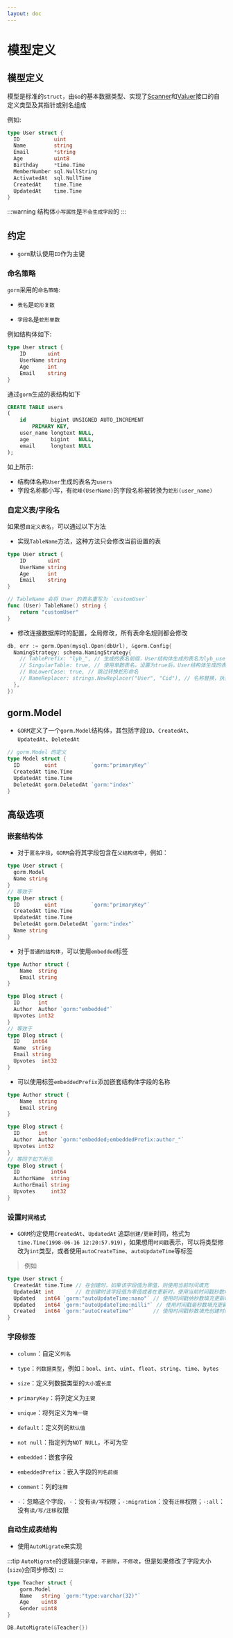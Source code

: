 ```yaml
---
layout: doc
---
```


# 模型定义

## 模型定义
模型是标准的`struct`，由`Go`的基本数据类型、实现了[Scanner](https://pkg.go.dev/database/sql#Scanner)和[Valuer](https://pkg.go.dev/database/sql/driver#Valuer)接口的自定义类型及其指针或别名组成

例如:

```Go
type User struct {
  ID           uint
  Name         string
  Email        *string
  Age          uint8
  Birthday     *time.Time
  MemberNumber sql.NullString
  ActivatedAt  sql.NullTime
  CreatedAt    time.Time
  UpdatedAt    time.Time
}
```

:::warning
结构体`小写属性`是`不会生成字段`的
:::

## 约定 

- `gorm`默认使用`ID`作为主键

### 命名策略

`gorm`采用的`命名策略`:

- `表名`是`蛇形复数`

- `字段名`是`蛇形单数`

例如结构体如下:
```Go
type User struct {
	ID       uint
	UserName string 
	Age      int
	Email    string
}
```
通过`gorm`生成的表结构如下

```sql
CREATE TABLE users
(
    id        bigint UNSIGNED AUTO_INCREMENT
        PRIMARY KEY,
    user_name longtext NULL,
    age       bigint   NULL,
    email     longtext NULL
);
```

如上所示:

- 结构体名称`User`生成的表名为`users`
- 字段名称都小写，有`驼峰(UserName)`的字段名称被转换为`蛇形(user_name)`

### 自定义表/字段名

如果想`自定义表名`，可以通过以下方法

- 实现`TableName`方法，这种方法只会修改当前设置的表

```Go
type User struct {
	ID       uint
	UserName string 
	Age      int   
	Email    string 
}

// TableName 会将 User 的表名重写为 `customUser`
func (User) TableName() string {
	return "customUser"
}
```

- 修改连接数据库时的配置，全局修改，所有表命名规则都会修改

```Go
db, err := gorm.Open(mysql.Open(dbUrl), &gorm.Config{
  NamingStrategy: schema.NamingStrategy{
    // TablePrefix: "lyb_", // 生成的表名前缀，User结构体生成的表名为lyb_users
    // SingularTable: true, // 使用单数表名，设置为true后，User结构体生成的表名为user，而不是users
    // NoLowerCase: true, // 跳过转换蛇形命名
    // NameReplacer: strings.NewReplacer("User", "Cid"), // 名称替换，执行gorm名称替换策略之前，将User替换为Cid  
  },
})
```

## gorm.Model

- `GORM`定义了一个`gorm.Model`结构体，其包括字段`ID`、`CreatedAt`、`UpdatedAt`、`DeletedAt`

```Go
// gorm.Model 的定义
type Model struct {
  ID        uint           `gorm:"primaryKey"`
  CreatedAt time.Time
  UpdatedAt time.Time
  DeletedAt gorm.DeletedAt `gorm:"index"`
}
```

## 高级选项

### 嵌套结构体

- 对于`匿名字段`，`GORM`会将其字段包含在`父结构体`中，例如：

```Go
type User struct {
  gorm.Model
  Name string
}
// 等效于
type User struct {
  ID        uint           `gorm:"primaryKey"`
  CreatedAt time.Time
  UpdatedAt time.Time
  DeletedAt gorm.DeletedAt `gorm:"index"`
  Name string
}
```

- 对于`普通的结构体`，可以使用`embedded`标签

```Go
type Author struct {
    Name  string
    Email string
}

type Blog struct {
  ID      int
  Author  Author `gorm:"embedded"`
  Upvotes int32
}
// 等效于
type Blog struct {
  ID    int64
  Name  string
  Email string
  Upvotes  int32
}
```

- 可以使用标签`embeddedPrefix`添加嵌套结构体字段的名称

```Go
type Author struct {
    Name  string
    Email string
}

type Blog struct {
  ID      int
  Author  Author `gorm:"embedded;embeddedPrefix:author_"`
  Upvotes int32
}
// 等同于如下所示
type Blog struct {
  ID          int64
  AuthorName  string
  AuthorEmail string
  Upvotes     int32
}

```

### 设置`时间格式`

- `GORM`约定使用`CreatedAt`、`UpdatedAt` 追踪`创建/更新`时间，格式为`time.Time(1998-06-16 12:20:57.919)`，如果想用`时间戳`表示，可以将类型修改为`int`类型，或者使用`autoCreateTime`、`autoUpdateTime`等标签

> 例如

```Go
type User struct {
  CreatedAt time.Time // 在创建时，如果该字段值为零值，则使用当前时间填充
  UpdatedAt int       // 在创建时该字段值为零值或者在更新时，使用当前时间戳秒数填充
  Updated   int64 `gorm:"autoUpdateTime:nano"` // 使用时间戳纳秒数填充更新时间
  Updated   int64 `gorm:"autoUpdateTime:milli"` // 使用时间戳毫秒数填充更新时间
  Created   int64 `gorm:"autoCreateTime"`      // 使用时间戳秒数填充创建时间
}
```

### 字段标签

- `column`：自定义`列名`

- `type`：`列数据类型`，例如：`bool`、`int`、`uint`、`float`、`string`、`time`、`bytes`
- `size`：定义列数据类型的`大小`或`长度`
- `primaryKey`：将列定义为`主键`
- `unique`：将列定义为`唯一键`
- `default`：定义列的`默认值`
- `not null`：指定列为`NOT NULL`，不可为空
- `embedded`：嵌套字段
- `embeddedPrefix`：嵌入字段的`列名前缀`
- `comment`：列的`注释`
- `-`：忽略这个字段，`-`：没有`读/写`权限；`-:migration`：没有`迁移`权限；`-:all`：没有`读/写/迁移`权限

### 自动生成表结构

- 使用`AutoMigrate`来实现

:::tip
`AutoMigrate`的逻辑是`只新增`，`不删除`，`不修改`，但是如果修改了字段大小(`size`)会同步修改)
:::



```Go
type Teacher struct {
	gorm.Model
	Name   string `gorm:"type:varchar(32)"`
	Age    uint8
	Gender uint8
}

DB.AutoMigrate(&Teacher{})
```
